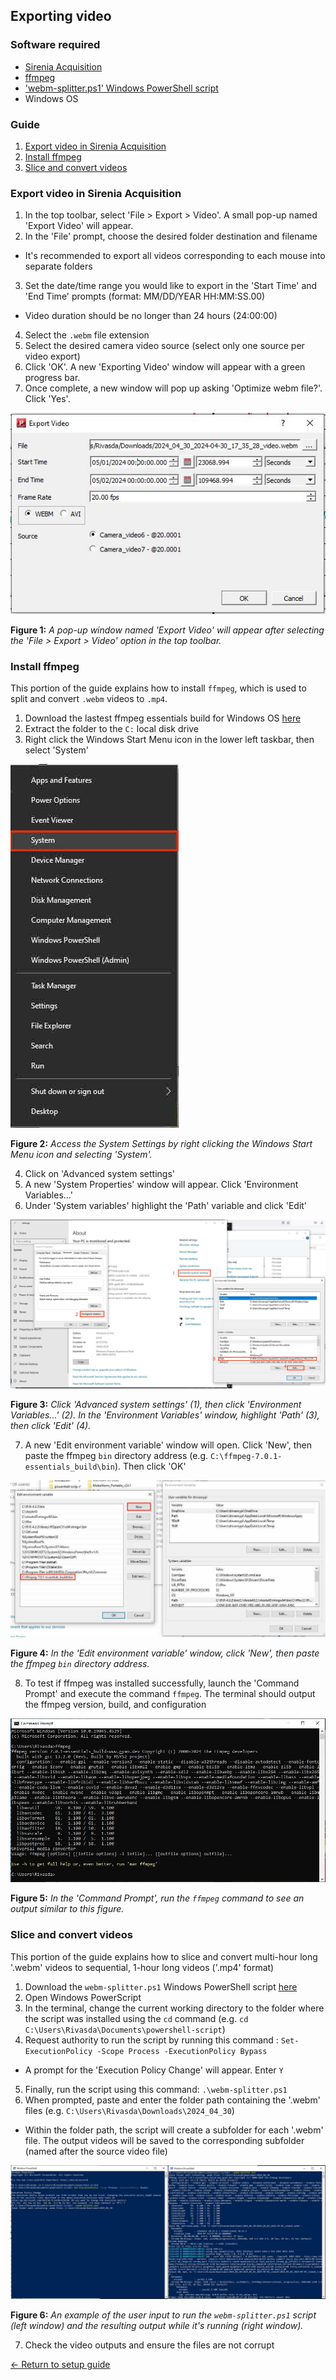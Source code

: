 ## Exporting video

### Software required
- [Sirenia Acquisition](https://www.pinnaclet.com/sirenia-download.html)
- [ffmpeg](https://www.gyan.dev/ffmpeg/builds/)
- ['webm-splitter.ps1' Windows PowerShell script](../scripts/webm-splitter.ps1)
- Windows OS

### Guide

1. [Export video in Sirenia Acquisition](#export-video-in-sirenia-acquisition)
2. [Install ffmpeg](#install-ffmpeg)
3. [Slice and convert videos](#slice-and-convert-videos)

### Export video in Sirenia Acquisition

1. In the top toolbar, select 'File > Export > Video'. A small pop-up named 'Export Video' will appear.
2. In the 'File' prompt, choose the desired folder destination and filename
  * It's recommended to export all videos corresponding to each mouse into separate folders
3. Set the date/time range you would like to export in the 'Start Time' and 'End Time' prompts (format: MM/DD/YEAR HH:MM:SS.00)
  * Video duration should be no longer than 24 hours (24:00:00)
4. Select the `.webm` file extension
5. Select the desired camera video source (select only one source per video export)
6. Click 'OK'. A new 'Exporting Video' window will appear with a green progress bar.
7. Once complete, a new window will pop up asking 'Optimize webm file?'. Click 'Yes'.
  
  ![Export Video pop-up window](https://raw.githubusercontent.com/GergelyTuri/chronicSleepRecordings/master/images/export-video.JPG)
  
  **Figure 1:** _A pop-up window named 'Export Video' will appear after selecting the 'File > Export > Video' option in the top toolbar._

### Install ffmpeg

This portion of the guide explains how to install `ffmpeg`, which is used to split and convert `.webm` videos to `.mp4`.

1. Download the lastest ffmpeg essentials build for Windows OS [here](https://www.gyan.dev/ffmpeg/builds/)
2. Extract the folder to the `C:` local disk drive
3. Right click the Windows Start Menu icon in the lower left taskbar, then select 'System'

![Windows System Settings](https://raw.githubusercontent.com/GergelyTuri/chronicSleepRecordings/master/images/system-settings.jpeg)

**Figure 2:** _Access the System Settings by right clicking the Windows Start Menu icon and selecting 'System'._

4. Click on 'Advanced system settings'
5. A new 'System Properties' window will appear. Click 'Environment Variables...'
6. Under 'System variables' highlight the 'Path' variable and click 'Edit'

![Windows Environment Variables](https://raw.githubusercontent.com/GergelyTuri/chronicSleepRecordings/master/images/environment-variables.JPG)

**Figure 3:** _Click 'Advanced system settings' (1), then click 'Environment Variables...' (2). In the 'Environment Variables' window, highlight 'Path' (3), then click 'Edit' (4)._

7. A new 'Edit environment variable' window will open. Click 'New', then paste the ffmpeg `bin` directory address (e.g. `C:\ffmpeg-7.0.1-essentials_build\bin`). Then click 'OK'

![Creating a new Windows PATH Environment Variable](https://raw.githubusercontent.com/GergelyTuri/chronicSleepRecordings/master/images/new-variable.JPG)

**Figure 4:** _In the 'Edit environment variable' window, click 'New', then paste the ffmpeg `bin` directory address._

8. To test if ffmpeg was installed successfully, launch the 'Command Prompt' and execute the command `ffmpeg`. The terminal should output the ffmpeg version, build, and configuration

![Verifying ffmpeg installation](https://raw.githubusercontent.com/GergelyTuri/chronicSleepRecordings/master/images/ffmpeg.JPG)

**Figure 5:** _In the 'Command Prompt', run the `ffmpeg` command to see an output similar to this figure._

### Slice and convert videos

This portion of the guide explains how to slice and convert multi-hour long '.webm' videos to sequential, 1-hour long videos ('.mp4' format)

1. Download the `webm-splitter.ps1` Windows PowerShell script [here](.././scripts/webm-splitter.ps1)
2. Open Windows PowerScript
3. In the terminal, change the current working directory to the folder where the script was installed using the `cd` command (e.g. `cd C:\Users\Rivasda\Documents\powershell-script`)
4. Request authority to run the script by running this command : `Set-ExecutionPolicy -Scope Process -ExecutionPolicy Bypass`
  * A prompt for the 'Execution Policy Change' will appear. Enter `Y` 
5. Finally, run the script using this command: `.\webm-splitter.ps1`
6. When prompted, paste and enter the folder path containing the '.webm' files (e.g. `C:\Users\Rivasda\Downloads\2024_04_30`)
  * Within the folder path, the script will create a subfolder for each '.webm' file. The output videos will be saved to the corresponding subfolder (named after the source video file)

![Running the Windows PowerShell webm-splitter script](https://raw.githubusercontent.com/GergelyTuri/chronicSleepRecordings/master/images/webm-splitter.jpg)

**Figure 6:** _An example of the user input to run the `webm-splitter.ps1` script (left window) and the resulting output while it's running (right window)._

7. Check the video outputs and ensure the files are not corrupt

[← Return to setup guide](../readme.md#setup-guide)